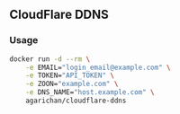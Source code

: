 ## CloudFlare DDNS

### Usage

```bash
docker run -d --rm \
    -e EMAIL="login_email@example.com" \
    -e TOKEN="API_TOKEN" \
    -e ZOON="example.com" \
    -e DNS_NAME="host.example.com" \
    agarichan/cloudflare-ddns
```